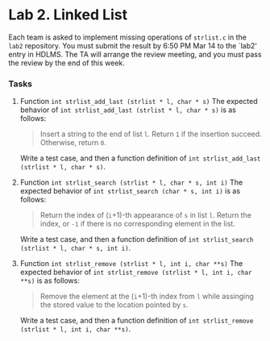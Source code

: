# Lab 2. Linked List

Each team is asked to implement missing operations of `strlist.c` in the `lab2` repository.
You must submit the result by 6:50 PM Mar 14 to the `lab2' entry in HDLMS.
The TA will arrange the review meeting, and you must pass the review by the end of this week.

### Tasks

1. Function `int strlist_add_last (strlist * l, char * s)`
    The expected behavior of `int strlist_add_last (strlist * l, char * s)` is as follows:
    > Insert a string to the end of list `l`. Return `1` if the insertion succeed. Otherwise, return `0`.

    Write a test case, and then a function definition of `int strlist_add_last (strlist * l, char * s)`.

1. Function `int strlist_search (strlist * l, char * s, int i)`
    The expected behavior of `int strlist_search (char * s, int i)` is as follows:
    > Return the index of (`i`+1)-th appearance of `s` in list `l`. Return the index, or `-1` if there is no corresponding element in the list.

    Write a test case, and then a function definition of `int strlist_search (strlist * l, char * s, int i)`.

1. Function `int strlist_remove (strlist * l, int i, char **s)`
    The expected behavior of `int strlist_remove (strlist * l, int i, char **s)` is as follows:
    > Remove the element at the (`i`+1)-th index from `l` while assinging the stored value to the location pointed by `s`.
    
    Write a test case, and then a function definition of `int strlist_remove (strlist * l, int i, char **s)`.